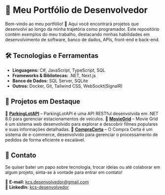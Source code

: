 # 🚀 Meu Portfólio de Desenvolvedor

Bem-vindo ao meu portfólio! 👋 Aqui você encontrará projetos que desenvolvi ao longo da minha trajetória como programador. Este repositório contém exemplos do meu trabalho, destacando minhas habilidades em desenvolvimento de software, banco de dados, APIs, front-end e back-end.

## 🛠️ Tecnologias e Ferramentas  
- **Linguagens:** C#, JavaScript, TypeScript, SQL  
- **Frameworks & Bibliotecas:** .NET, Next.js
- **Banco de Dados:** SQL Server, SQLite 
- **Outros:** Docker, Git, Tailwind CSS, WebSockt(SignalR)

## 📂 Projetos em Destaque  
🔹 **[ParkingLotAPI]([https://github.com/kcsdesenvolvedor/ParkingLotAPI])** – ParkingLotAPI é uma API RESTful desenvolvida em .NET 8.0 para gerenciar estacionamentos de veículos.
🔹 **[MovieGrid]([(https://github.com/kcsdesenvolvedor/Movie-Grid)])** – Movie Grid é um sistema web desenvolvido para explorar e descobrir filmes populares e suas informações detalhadas.
🔹 **[CompraCerta]([(https://github.com/kcsdesenvolvedor/compra-certa)])** – O Compra Certa é um sistema de e-commerce, desenvolvido para gerenciar o processamento de pedidos de forma eficiente e escalável.

## 📩 Contato  
Se quiser bater um papo sobre tecnologia, trocar ideias ou até colaborar em algum projeto, sinta-se à vontade para entrar em contato!  

📧 **E-mail:** [kcs.desenvolvedor@gmail.com](kcs.desenvolvedor@gmail.com)<br/>
💼 **LinkedIn:** [kcs-desenvolvedor](https://www.linkedin.com/in/kcs-desenvolvedor/) 
